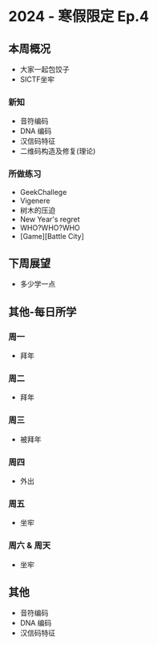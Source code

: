 # 2024 - 寒假限定 Ep.4

## 本周概况

* 大家一起包饺子
* SICTF坐牢

### 新知

* 音符编码
* DNA 编码
* 汉信码特征
* 二维码构造及修复(理论)

### 所做练习

- GeekChallege
- Vigenere
- 树木的压迫
- New Year's regret
- WHO?WHO?WHO
- [Game][Battle City]
  
## 下周展望

- 多少学一点

## 其他-每日所学

### 周一

- 拜年

### 周二

- 拜年

### 周三

- 被拜年

### 周四

- 外出

### 周五

- 坐牢

### 周六 & 周天

- 坐牢

## 其他

* 音符编码
* DNA 编码
* 汉信码特征